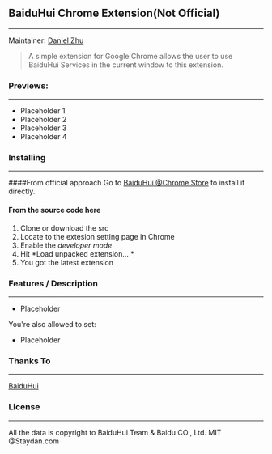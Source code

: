 ## BaiduHui Chrome Extension(Not Official)
---
Maintainer: [Daniel Zhu](https://github.com/DanielZhu)

> A simple extension for Google Chrome allows the user to use BaiduHui Services in the current window to this extension.

### Previews:
---
- Placeholder 1
- Placeholder 2
- Placeholder 3
- Placeholder 4

### Installing
---
####From official approach
Go to [BaiduHui @Chrome Store](http://www.baidu.com) to install it directly.

#### From the source code here
1. Clone or download the src
2. Locate to the extesion setting page in Chrome
3. Enable the *developer mode*
4. Hit *Load unpacked extension... *
5. You got the latest extension

### Features / Description
---
- Placeholder

You're also allowed to set:

- Placeholder

### Thanks To
---
[BaiduHui](http://www.baidu.com)


### License
---
All the data is copyright to BaiduHui Team & Baidu CO., Ltd.
MIT @Staydan.com
